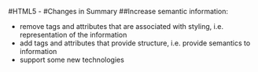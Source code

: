 #HTML5 - 
#Changes in Summary
##Increase semantic information:
- remove tags and attributes that are associated with styling, i.e. representation of the information
- add tags and attributes that provide structure, i.e. provide semantics to information
- support some new technologies


